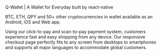 Q-Wallet | A Wallet for Everyday built by react-native

BTC, ETH, QPY and 50+ other cryptocurrencies in wallet available as an Android, iOS and Web app.

Using our click-to-pay and scan-to-pay payment system, customers experience fast and easy shopping from any device. Our responsive checkout page perfectly fits to any screen from desktops to smartphones and supports all major languages to accommodate global customers.
